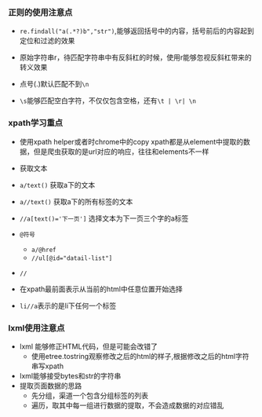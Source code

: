 ### 正则的使用注意点
-  `re.findall("a(.*?)b","str")`,能够返回括号中的内容，括号前后的内容起到定位和过滤的效果

- 原始字符串r，待匹配字符串中有反斜杠的时候，使用r能够忽视反斜杠带来的转义效果

- 点号(.)默认匹配不到`\n`

- `\s`能够匹配空白字符，不仅仅包含空格，还有`\t | \r| \n`

### xpath学习重点
- 使用xpath helper或者时chrome中的copy xpath都是从element中提取的数据，但是爬虫获取的是url对应的响应，往往和elements不一样
-  获取文本

 - `a/text()` 获取a下的文本
 - `a//text()` 获取a下的所有标签的文本
 - `//a[text()='下一页']` 选择文本为下一页三个字的a标签

- `@符号`
  - `a/@href`
  - `//ul[@id="datail-list"]`

- `//`

 - 在xpath最前面表示从当前的html中任意位置开始选择
 - `li//a`表示的是li下任何一个标签


### lxml使用注意点
- lxml 能够修正HTML代码，但是可能会改错了
  - 使用etree.tostring观察修改之后的html的样子,根据修改之后的html字符串写xpath
- lxml能够接受bytes和str的字符串
- 提取页面数据的思路
  - 先分组，渠道一个包含分组标签的列表
  - 遍历，取其中每一组进行数据的提取，不会造成数据的对应错乱
  
